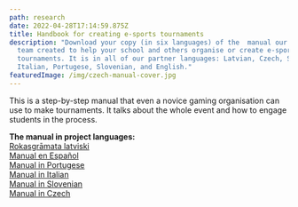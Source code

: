 ```yaml
---
path: research
date: 2022-04-28T17:14:59.875Z
title: Handbook for creating e-sports tournaments
description: "Download your copy (in six languages) of the  manual our project
  team created to help your school and others organise or create e-sports
  tournaments. It is in all of our partner languages: Latvian, Czech, Spanish,
  Italian, Portugese, Slovenian, and English."
featuredImage: /img/czech-manual-cover.jpg
---
```

This is a step-by-step manual that even a novice gaming organisation can use to make tournaments. It talks about the whole event and how to engage students in the process. 

**The manual in project languages:**\
[](https://l.linklyhq.com/l/16eEc)[Rokasgrāmata latviski](https://l.linklyhq.com/l/16eEc)\
[Manual en Español](https://l.linklyhq.com/l/16eF6)\
[Manual in Portugese](https://l.linklyhq.com/l/16eFI)\
[Manual in Italian](https://l.linklyhq.com/l/16eFN)\
[Manual in Slovenian](https://l.linklyhq.com/l/16eFU)\
[Manual in Czech](https://l.linklyhq.com/l/16eFh)